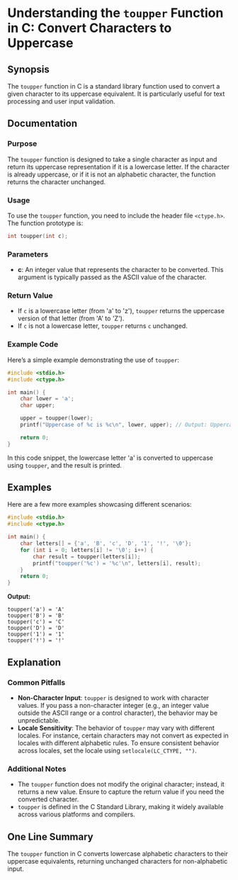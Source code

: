 <!--
Meta Description: # Understanding the `toupper` Function in C: Convert Characters to Uppercase ## Synopsis The `toupper` function in C is a standard library function us...
Meta Keywords: toupper, character, function, uppercase, value
-->

# Understanding the `toupper` Function in C: Convert Characters to Uppercase

## Synopsis
The `toupper` function in C is a standard library function used to convert a given character to its uppercase equivalent. It is particularly useful for text processing and user input validation.

## Documentation

### Purpose
The `toupper` function is designed to take a single character as input and return its uppercase representation if it is a lowercase letter. If the character is already uppercase, or if it is not an alphabetic character, the function returns the character unchanged.

### Usage
To use the `toupper` function, you need to include the header file `<ctype.h>`. The function prototype is:

```c
int toupper(int c);
```

### Parameters
- **c**: An integer value that represents the character to be converted. This argument is typically passed as the ASCII value of the character.

### Return Value
- If `c` is a lowercase letter (from 'a' to 'z'), `toupper` returns the uppercase version of that letter (from 'A' to 'Z').
- If `c` is not a lowercase letter, `toupper` returns `c` unchanged.

### Example Code
Here’s a simple example demonstrating the use of `toupper`:

```c
#include <stdio.h>
#include <ctype.h>

int main() {
    char lower = 'a';
    char upper;

    upper = toupper(lower);
    printf("Uppercase of %c is %c\n", lower, upper); // Output: Uppercase of a is A

    return 0;
}
```

In this code snippet, the lowercase letter 'a' is converted to uppercase using `toupper`, and the result is printed.

## Examples
Here are a few more examples showcasing different scenarios:

```c
#include <stdio.h>
#include <ctype.h>

int main() {
    char letters[] = {'a', 'B', 'c', 'D', '1', '!', '\0'};
    for (int i = 0; letters[i] != '\0'; i++) {
        char result = toupper(letters[i]);
        printf("toupper('%c') = '%c'\n", letters[i], result);
    }
    return 0;
}
```

**Output:**
```
toupper('a') = 'A'
toupper('B') = 'B'
toupper('c') = 'C'
toupper('D') = 'D'
toupper('1') = '1'
toupper('!') = '!'
```

## Explanation
### Common Pitfalls
- **Non-Character Input**: `toupper` is designed to work with character values. If you pass a non-character integer (e.g., an integer value outside the ASCII range or a control character), the behavior may be unpredictable. 
- **Locale Sensitivity**: The behavior of `toupper` may vary with different locales. For instance, certain characters may not convert as expected in locales with different alphabetic rules. To ensure consistent behavior across locales, set the locale using `setlocale(LC_CTYPE, "")`.

### Additional Notes
- The `toupper` function does not modify the original character; instead, it returns a new value. Ensure to capture the return value if you need the converted character.
- `toupper` is defined in the C Standard Library, making it widely available across various platforms and compilers.

## One Line Summary
The `toupper` function in C converts lowercase alphabetic characters to their uppercase equivalents, returning unchanged characters for non-alphabetic input.